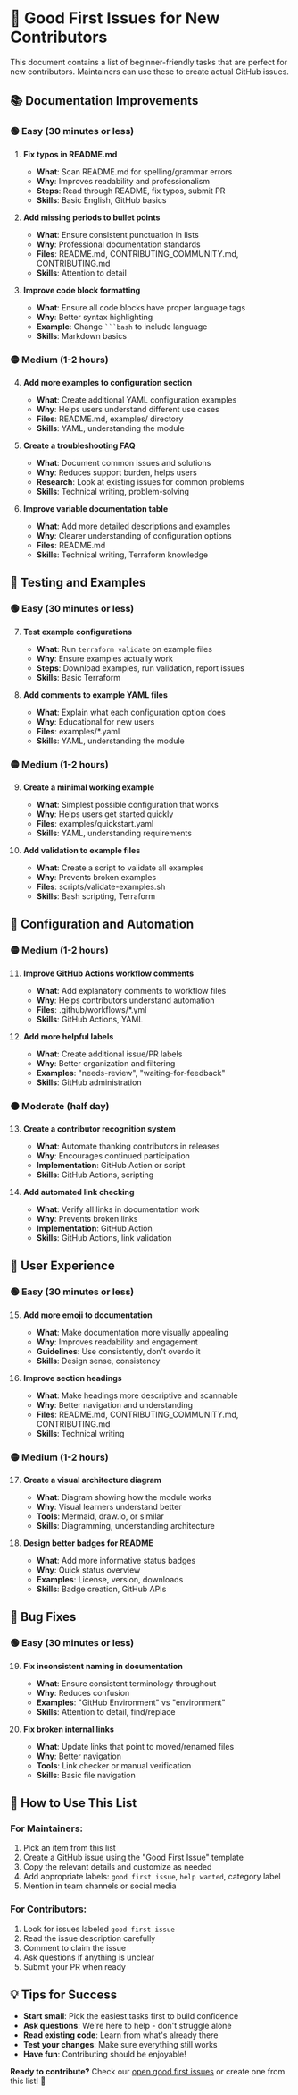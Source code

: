 # 🌟 Good First Issues for New Contributors

This document contains a list of beginner-friendly tasks that are perfect for new contributors. Maintainers can use these to create actual GitHub issues.

## 📚 Documentation Improvements

### 🟢 Easy (30 minutes or less)

1. **Fix typos in README.md**
   - **What**: Scan README.md for spelling/grammar errors
   - **Why**: Improves readability and professionalism
   - **Steps**: Read through README, fix typos, submit PR
   - **Skills**: Basic English, GitHub basics

2. **Add missing periods to bullet points**
   - **What**: Ensure consistent punctuation in lists
   - **Why**: Professional documentation standards
   - **Files**: README.md, CONTRIBUTING_COMMUNITY.md, CONTRIBUTING.md
   - **Skills**: Attention to detail

3. **Improve code block formatting**
   - **What**: Ensure all code blocks have proper language tags
   - **Why**: Better syntax highlighting
   - **Example**: Change ` ```bash ` to include language
   - **Skills**: Markdown basics

### 🟡 Medium (1-2 hours)

4. **Add more examples to configuration section**
   - **What**: Create additional YAML configuration examples
   - **Why**: Helps users understand different use cases
   - **Files**: README.md, examples/ directory
   - **Skills**: YAML, understanding the module

5. **Create a troubleshooting FAQ**
   - **What**: Document common issues and solutions
   - **Why**: Reduces support burden, helps users
   - **Research**: Look at existing issues for common problems
   - **Skills**: Technical writing, problem-solving

6. **Improve variable documentation table**
   - **What**: Add more detailed descriptions and examples
   - **Why**: Clearer understanding of configuration options
   - **Files**: README.md
   - **Skills**: Technical writing, Terraform knowledge

## 🧪 Testing and Examples

### 🟢 Easy (30 minutes or less)

7. **Test example configurations**
   - **What**: Run `terraform validate` on example files
   - **Why**: Ensure examples actually work
   - **Steps**: Download examples, run validation, report issues
   - **Skills**: Basic Terraform

8. **Add comments to example YAML files**
   - **What**: Explain what each configuration option does
   - **Why**: Educational for new users
   - **Files**: examples/*.yaml
   - **Skills**: YAML, understanding the module

### 🟡 Medium (1-2 hours)

9. **Create a minimal working example**
   - **What**: Simplest possible configuration that works
   - **Why**: Helps users get started quickly
   - **Files**: examples/quickstart.yaml
   - **Skills**: YAML, understanding requirements

10. **Add validation to example files**
    - **What**: Create a script to validate all examples
    - **Why**: Prevents broken examples
    - **Files**: scripts/validate-examples.sh
    - **Skills**: Bash scripting, Terraform

## 🔧 Configuration and Automation

### 🟡 Medium (1-2 hours)

11. **Improve GitHub Actions workflow comments**
    - **What**: Add explanatory comments to workflow files
    - **Why**: Helps contributors understand automation
    - **Files**: .github/workflows/*.yml
    - **Skills**: GitHub Actions, YAML

12. **Add more helpful labels**
    - **What**: Create additional issue/PR labels
    - **Why**: Better organization and filtering
    - **Examples**: "needs-review", "waiting-for-feedback"
    - **Skills**: GitHub administration

### 🟠 Moderate (half day)

13. **Create a contributor recognition system**
    - **What**: Automate thanking contributors in releases
    - **Why**: Encourages continued participation
    - **Implementation**: GitHub Action or script
    - **Skills**: GitHub Actions, scripting

14. **Add automated link checking**
    - **What**: Verify all links in documentation work
    - **Why**: Prevents broken links
    - **Implementation**: GitHub Action
    - **Skills**: GitHub Actions, link validation

## 🎨 User Experience

### 🟢 Easy (30 minutes or less)

15. **Add more emoji to documentation**
    - **What**: Make documentation more visually appealing
    - **Why**: Improves readability and engagement
    - **Guidelines**: Use consistently, don't overdo it
    - **Skills**: Design sense, consistency

16. **Improve section headings**
    - **What**: Make headings more descriptive and scannable
    - **Why**: Better navigation and understanding
    - **Files**: README.md, CONTRIBUTING_COMMUNITY.md, CONTRIBUTING.md
    - **Skills**: Technical writing

### 🟡 Medium (1-2 hours)

17. **Create a visual architecture diagram**
    - **What**: Diagram showing how the module works
    - **Why**: Visual learners understand better
    - **Tools**: Mermaid, draw.io, or similar
    - **Skills**: Diagramming, understanding architecture

18. **Design better badges for README**
    - **What**: Add more informative status badges
    - **Why**: Quick status overview
    - **Examples**: License, version, downloads
    - **Skills**: Badge creation, GitHub APIs

## 🐛 Bug Fixes

### 🟢 Easy (30 minutes or less)

19. **Fix inconsistent naming in documentation**
    - **What**: Ensure consistent terminology throughout
    - **Why**: Reduces confusion
    - **Examples**: "GitHub Environment" vs "environment"
    - **Skills**: Attention to detail, find/replace

20. **Fix broken internal links**
    - **What**: Update links that point to moved/renamed files
    - **Why**: Better navigation
    - **Tools**: Link checker or manual verification
    - **Skills**: Basic file navigation

## 🌟 How to Use This List

### For Maintainers:
1. Pick an item from this list
2. Create a GitHub issue using the "Good First Issue" template
3. Copy the relevant details and customize as needed
4. Add appropriate labels: `good first issue`, `help wanted`, category label
5. Mention in team channels or social media

### For Contributors:
1. Look for issues labeled `good first issue`
2. Read the issue description carefully
3. Comment to claim the issue
4. Ask questions if anything is unclear
5. Submit your PR when ready

## 💡 Tips for Success

- **Start small**: Pick the easiest tasks first to build confidence
- **Ask questions**: We're here to help - don't struggle alone
- **Read existing code**: Learn from what's already there
- **Test your changes**: Make sure everything still works
- **Have fun**: Contributing should be enjoyable!

**Ready to contribute?** Check our [open good first issues](https://github.com/HafslundEcoVannkraft/stratus-tf-aca-gh-vending/issues?q=is%3Aissue+is%3Aopen+label%3A%22good+first+issue%22) or create one from this list! 🚀 

